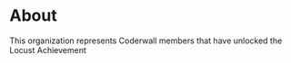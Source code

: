About
=====

This organization represents Coderwall members that have unlocked the Locust Achievement  